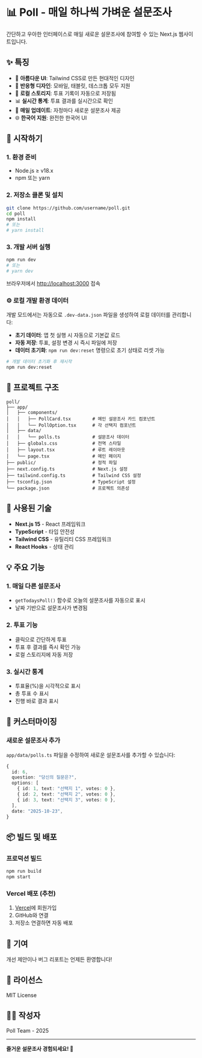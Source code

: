 # 📊 Poll - 매일 하나씩 가벼운 설문조사

간단하고 우아한 인터페이스로 매일 새로운 설문조사에 참여할 수 있는 Next.js 웹사이트입니다.

## ✨ 특징

- 🎨 **아름다운 UI**: Tailwind CSS로 만든 현대적인 디자인
- 📱 **반응형 디자인**: 모바일, 태블릿, 데스크톱 모두 지원
- 💾 **로컬 스토리지**: 투표 기록이 자동으로 저장됨
- 📊 **실시간 통계**: 투표 결과를 실시간으로 확인
- 🎯 **매일 업데이트**: 자정마다 새로운 설문조사 제공
- 🌐 **한국어 지원**: 완전한 한국어 UI

## 🚀 시작하기

### 1. 환경 준비

- Node.js ≥ v18.x  
- npm 또는 yarn

### 2. 저장소 클론 및 설치

```bash
git clone https://github.com/username/poll.git
cd poll
npm install
# 또는
# yarn install
```

### 3. 개발 서버 실행

```bash
npm run dev
# 또는
# yarn dev
```

브라우저에서 [http://localhost:3000](http://localhost:3000) 접속

### ⚙️ 로컬 개발 환경 데이터

개발 모드에서는 자동으로 `.dev-data.json` 파일을 생성하여 로컬 데이터를 관리합니다:

- **초기 데이터**: 앱 첫 실행 시 자동으로 기본값 로드
- **자동 저장**: 투표, 설정 변경 시 즉시 파일에 저장
- **데이터 초기화**: `npm run dev:reset` 명령으로 초기 상태로 리셋 가능

```bash
# 개발 데이터 초기화 후 재시작
npm run dev:reset
```

## 📁 프로젝트 구조

```
poll/
├── app/
│   ├── components/
│   │   ├── PollCard.tsx        # 메인 설문조사 카드 컴포넌트
│   │   └── PollOption.tsx      # 각 선택지 컴포넌트
│   ├── data/
│   │   └── polls.ts            # 설문조사 데이터
│   ├── globals.css             # 전역 스타일
│   ├── layout.tsx              # 루트 레이아웃
│   └── page.tsx                # 메인 페이지
├── public/                     # 정적 파일
├── next.config.ts              # Next.js 설정
├── tailwind.config.ts          # Tailwind CSS 설정
├── tsconfig.json               # TypeScript 설정
└── package.json                # 프로젝트 의존성
```

## 🎨 사용된 기술

- **Next.js 15** - React 프레임워크
- **TypeScript** - 타입 안전성
- **Tailwind CSS** - 유틸리티 CSS 프레임워크
- **React Hooks** - 상태 관리

## 💡 주요 기능

### 1. 매일 다른 설문조사
- `getTodaysPoll()` 함수로 오늘의 설문조사를 자동으로 표시
- 날짜 기반으로 설문조사가 변경됨

### 2. 투표 기능
- 클릭으로 간단하게 투표
- 투표 후 결과를 즉시 확인 가능
- 로컬 스토리지에 자동 저장

### 3. 실시간 통계
- 투표율(%)을 시각적으로 표시
- 총 투표 수 표시
- 진행 바로 결과 표시

## 🔧 커스터마이징

### 새로운 설문조사 추가

`app/data/polls.ts` 파일을 수정하여 새로운 설문조사를 추가할 수 있습니다:

```typescript
{
  id: 6,
  question: "당신의 질문은?",
  options: [
    { id: 1, text: "선택지 1", votes: 0 },
    { id: 2, text: "선택지 2", votes: 0 },
    { id: 3, text: "선택지 3", votes: 0 },
  ],
  date: "2025-10-23",
}
```

## 📦 빌드 및 배포

### 프로덕션 빌드
```bash
npm run build
npm start
```

### Vercel 배포 (추천)
1. [Vercel](https://vercel.com)에 회원가입
2. GitHub와 연결
3. 저장소 연결하면 자동 배포

## 🤝 기여

개선 제안이나 버그 리포트는 언제든 환영합니다!

## 📄 라이선스

MIT License

## 👨‍💻 작성자

Poll Team - 2025

---

**즐거운 설문조사 경험되세요! 🎉**

